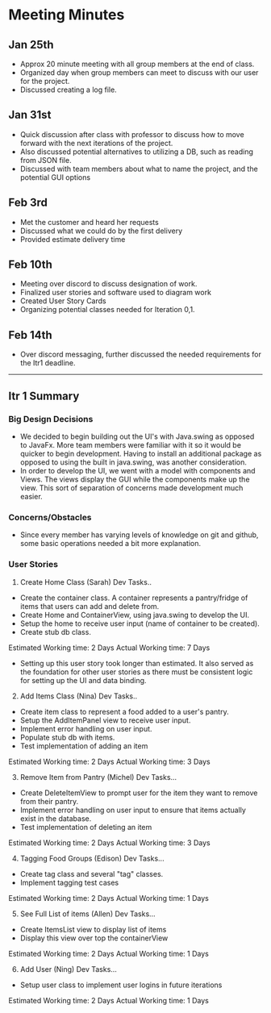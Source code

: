# Meeting Minutes

## Jan 25th
- Approx 20 minute meeting with all group members at the end of class.
- Organized day when group members can meet to discuss with our user for the project.
- Discussed creating a log file.


## Jan 31st 
- Quick discussion after class with professor to discuss how to move forward with the next iterations of the project. 
- Also discussed potential alternatives to utilizing a DB, such as reading from JSON file.
- Discussed with team members about what to name the project, and the potential GUI options

## Feb 3rd
- Met the customer and heard her requests
- Discussed what we could do by the first delivery
- Provided estimate delivery time

## Feb 10th
- Meeting over discord to discuss designation of work.
- Finalized user stories and software used to diagram work 
- Created User Story Cards
- Organizing potential classes needed for Iteration 0,1. 

## Feb 14th 
- Over discord messaging, further discussed the needed requirements for the Itr1 deadline. 

--- 

## Itr 1 Summary

### Big Design Decisions
- We decided to begin building out the UI's with Java.swing as opposed to JavaFx. More team members were familiar with it so it would be quicker to begin development. Having to install an additional package as opposed to using the built in java.swing, was another consideration.
- In order to develop the UI, we went with a model with components and Views. The views display the GUI while the components make up the view. This sort of separation of concerns made development much easier.

### Concerns/Obstacles
- Since every member has varying levels of knowledge on git and github, some basic operations needed a bit more explanation. 

### User Stories
1. Create Home Class (Sarah)
Dev Tasks..
- Create the container class. A container represents a pantry/fridge of items that users can add and delete from. 
- Create Home and ContainerView, using java.swing to develop the UI.
- Setup the home to receive user input (name of container to be created).
- Create stub db class. 

Estimated Working time: 2 Days
Actual Working time: 7 Days
- Setting up this user story took longer than estimated. It also served as the foundation for other user stories as there must be consistent logic for setting up the UI and data binding.


2. Add Items Class (Nina)
Dev Tasks..
- Create item class to represent a food added to a user's pantry.
- Setup the AddItemPanel view to receive user input. 
- Implement error handling on user input.
- Populate stub db with items. 
- Test implementation of adding an item

Estimated Working time: 2 Days
Actual Working time: 3 Days

3. Remove Item from Pantry (Michel)
Dev Tasks...
- Create DeleteItemView to prompt user for the item they want to remove from their pantry.
- Implement error handling on user input to ensure that items actually exist in the database.
- Test implementation of deleting an item 

Estimated Working time: 2 Days
Actual Working time: 3 Days
 
4. Tagging Food Groups (Edison)
Dev Tasks...
- Create tag class and several "tag" classes.
- Implement tagging test cases 

Estimated Working time: 2 Days
Actual Working time: 1 Days

5. See Full List of items (Allen)
Dev Tasks...
- Create ItemsList view to display list of items 
- Display this view over top the containerView

Estimated Working time: 2 Days
Actual Working time: 1 Days

6. Add User (Ning)
Dev Tasks...
- Setup user class to implement user logins in future iterations

Estimated Working time: 2 Days
Actual Working time: 1 Days


